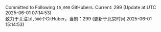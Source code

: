 Committed to Following `10,000` GitHubers. Current: <!-- FOLLOWING_COUNT -->299<!-- FOLLOWING_COUNT --> (Update at UTC <!-- LAST_UPDATED -->2025-06-01 07:14:53<!-- LAST_UPDATED -->)<br>
致力于关注`10,000`个GitHuber。当前：<!-- FOLLOWING_COUNT -->299<!-- FOLLOWING_COUNT --> (更新于北京时间 <!-- LAST_UPDATED_CST -->2025-06-01 15:14:53<!-- LAST_UPDATED_CST -->)
